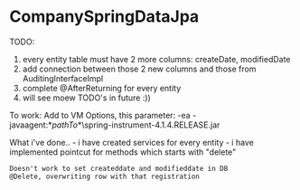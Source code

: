 # CompanySpringDataJpa
TODO:
  1. every entity table must have 2 more columns: createDate, modifiedDate
  2. add connection between those 2 new columns and those from AuditingInterfaceImpl
  3. complete @AfterReturning for every entity
  4. will see moew TODO's in future :))

To work:
  Add to VM Options, this parameter:
    -ea -javaagent:\**pathTo**\spring-instrument-4.1.4.RELEASE.jar
    
  
What i've done..
    - i have created services for every entity
    - i have implemented pointcut for methods which starts with "delete"
    
    Doesn't work to set createddate and modifieddate in DB
    @Delete, overwriting row with that registration

